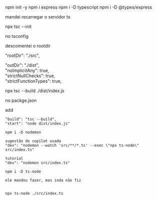 npm init -y
npm i express
npm i -D typescript
npm i -D @types/express

mandei recarregar o servidor ts

npx tsc --init

no tsconfig

descomentei o rootdir

"rootDir": "./src",  

"outDir": "./dist",  
"noImplicitAny": true,  
"strictNullChecks": true,    
"strictFunctionTypes": true,   

npx tsc --build
./dist/index.js

no packge.json

add 

    "build": "tsc --build",
    "start": "node dist/index.js"

    npm i -D nodemon

    sugestão do copilot usada
    "dev": "nodemon --watch 'src/**/*.ts' --exec \"npx ts-node\" src/index.ts"

    tutorial
    "dev": "nodemon src/index.ts"

    npm i -D ts-node

    ele mandou fazer, mas inda não fiz


    npx ts-node ./src/index.ts